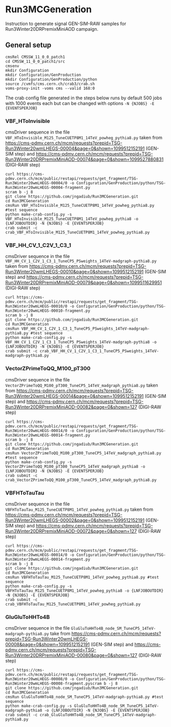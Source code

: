 # Run3MCGeneration

Instruction to generate signal GEN-SIM-RAW samples for Run3Winter20DRPremixMiniAOD campaign.

## General setup

```
cmsRel CMSSW_11_0_0_patch1
cd CMSSW_11_0_0_patch1/src
cmsenv
mkdir Configuration
mkdir Configuration/GenProduction
mkdir Configuration/GenProduction/python
source /cvmfs/cms.cern.ch/crab3/crab.sh
voms-proxy-init -voms cms --valid 168:0
```

The crab config file generated in the steps below runs by default 500 jobs with 1000 events each but can be changed with options `-N {NJOBS} -E {EVENTSPERJOB}`

### VBF_HToInvisible

cmsDriver sequence in the file `VBF_HToInvisible_M125_TuneCUETP8M1_14TeV_powheg_pythia8.py` taken from https://cms-pdmv.cern.ch/mcm/requests?prepid=TSG-Run3Winter20wmLHEGS-00004&page=0&shown=1099512152191 (GEN-SIM step) and https://cms-pdmv.cern.ch/mcm/requests?prepid=TSG-Run3Winter20DRPremixMiniAOD-00074&page=0&shown=1099527880831 (DIGI-RAW step)

```
curl https://cms-pdmv.cern.ch/mcm/public/restapi/requests/get_fragment/TSG-Run3Winter20wmLHEGS-00004/0 -o Configuration/GenProduction/python/TSG-Run3Winter20wmLHEGS-00004-fragment.py
scram b -j 8
git clone https://github.com/jngadiub/Run3MCGeneration.git
cd Run3MCGeneration
cmsRun VBF_HToInvisible_M125_TuneCUETP8M1_14TeV_powheg_pythia8.py #test sequence
python make-crab-config.py -s VBF_HToInvisible_M125_TuneCUETP8M1_14TeV_powheg_pythia8 -o {LNFJOBOUTDIR} -N {NJOBS} -E {EVENTSPERJOB}
crab submit -c crab_VBF_HToInvisible_M125_TuneCUETP8M1_14TeV_powheg_pythia8.py
```

### VBF_HH_CV_1_C2V_1_C3_1

cmsDriver sequence in the file `VBF_HH_CV_1_C2V_1_C3_1_TuneCP5_PSweights_14TeV-madgraph-pythia8.py` taken from https://cms-pdmv.cern.ch/mcm/requests?prepid=TSG-Run3Winter20wmLHEGS-00010&page=0&shown=1099512152191 (GEN-SIM step) and https://cms-pdmv.cern.ch/mcm/requests?prepid=TSG-Run3Winter20DRPremixMiniAOD-00079&page=0&shown=1099511629951 (DIGI-RAW step)

```
curl https://cms-pdmv.cern.ch/mcm/public/restapi/requests/get_fragment/TSG-Run3Winter20wmLHEGS-00010/0 -o Configuration/GenProduction/python/TSG-Run3Winter20wmLHEGS-00010-fragment.py
scram b -j 8
git clone https://github.com/jngadiub/Run3MCGeneration.git
cd Run3MCGeneration
cmsRun VBF_HH_CV_1_C2V_1_C3_1_TuneCP5_PSweights_14TeV-madgraph-pythia8.py #test sequence
python make-crab-config.py -s VBF_HH_CV_1_C2V_1_C3_1_TuneCP5_PSweights_14TeV-madgraph-pythia8 -o {LNFJOBOUTDIR} -N {NJOBS} -E {EVENTSPERJOB}
crab submit -c crab_VBF_HH_CV_1_C2V_1_C3_1_TuneCP5_PSweights_14TeV-madgraph-pythia8.py
```

### VectorZPrimeToQQ_M100_pT300

cmsDriver sequence in the file `VectorZPrimeToQQ_M100_pT300_TuneCP5_14TeV_madgraph_pythia8.py` taken from https://cms-pdmv.cern.ch/mcm/requests?prepid=TSG-Run3Winter20wmLHEGS-00014&page=0&shown=1099512152191 (GEN-SIM step) and https://cms-pdmv.cern.ch/mcm/requests?prepid=TSG-Run3Winter20DRPremixMiniAOD-00082&page=0&shown=127 (DIGI-RAW step)

```
curl https://cms-pdmv.cern.ch/mcm/public/restapi/requests/get_fragment/TSG-Run3Winter20wmLHEGS-00014/0 -o Configuration/GenProduction/python/TSG-Run3Winter20wmLHEGS-00014-fragment.py
scram b -j 8
git clone https://github.com/jngadiub/Run3MCGeneration.git
cd Run3MCGeneration
cmsRun VectorZPrimeToQQ_M100_pT300_TuneCP5_14TeV_madgraph_pythia8.py #test sequence
python make-crab-config.py -s VectorZPrimeToQQ_M100_pT300_TuneCP5_14TeV_madgraph_pythia8 -o {LNFJOBOUTDIR} -N {NJOBS} -E {EVENTSPERJOB}
crab submit -c crab_VectorZPrimeToQQ_M100_pT300_TuneCP5_14TeV_madgraph_pythia8.py
```

### VBFHToTauTau

cmsDriver sequence in the file `VBFHToTauTau_M125_TuneCUETP8M1_14TeV_powheg_pythia8.py` taken from https://cms-pdmv.cern.ch/mcm/requests?prepid=TSG-Run3Winter20wmLHEGS-00002&page=0&shown=1099512152191 (GEN-SIM step) and https://cms-pdmv.cern.ch/mcm/requests?prepid=TSG-Run3Winter20DRPremixMiniAOD-00072&page=0&shown=127 (DIGI-RAW step)

```
curl https://cms-pdmv.cern.ch/mcm/public/restapi/requests/get_fragment/TSG-Run3Winter20wmLHEGS-00014/0 -o Configuration/GenProduction/python/TSG-Run3Winter20wmLHEGS-00014-fragment.py
scram b -j 8
git clone https://github.com/jngadiub/Run3MCGeneration.git
cd Run3MCGeneration
cmsRun VBFHToTauTau_M125_TuneCUETP8M1_14TeV_powheg_pythia8.py #test sequence
python make-crab-config.py -s VBFHToTauTau_M125_TuneCUETP8M1_14TeV_powheg_pythia8 -o {LNFJOBOUTDIR} -N {NJOBS} -E {EVENTSPERJOB}
crab submit -c crab_VBFHToTauTau_M125_TuneCUETP8M1_14TeV_powheg_pythia8.py
```

### GluGluToHHTo4B

cmsDriver sequence in the file  `GluGluToHHTo4B_node_SM_TuneCP5_14TeV-madgraph-pythia8.py` take from https://cms-pdmv.cern.ch/mcm/requests?prepid=TSG-Run3Winter20wmLHEGS-00008&page=0&shown=1099512152191 (GEN-SIM step) and https://cms-pdmv.cern.ch/mcm/requests?prepid=TSG-Run3Winter20DRPremixMiniAOD-00080&page=0&shown=127 (DIGI-RAW step)

```
curl https://cms-pdmv.cern.ch/mcm/public/restapi/requests/get_fragment/TSG-Run3Winter20wmLHEGS-00008/0 -o Configuration/GenProduction/python/TSG-Run3Winter20wmLHEGS-00008-fragment.pyscram b -j 8
git clone https://github.com/jngadiub/Run3MCGeneration.git
cd Run3MCGeneration
cmsRun GluGluToHHTo4B_node_SM_TuneCP5_14TeV-madgraph-pythia8.py #test sequence
python make-crab-config.py -s GluGluToHHTo4B_node_SM_TuneCP5_14TeV-madgraph-pythia8 -o {LNFJOBOUTDIR} -N {NJOBS} -E {EVENTSPERJOB}
crab submit -c crab_GluGluToHHTo4B_node_SM_TuneCP5_14TeV-madgraph-pythia8.py
```
